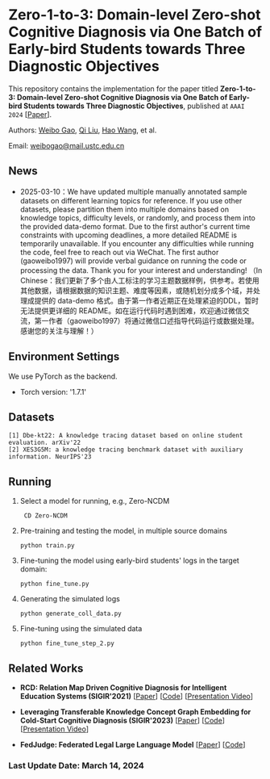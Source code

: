 # Zero-1-to-3: Domain-level Zero-shot Cognitive Diagnosis via One Batch of Early-bird Students towards Three Diagnostic Objectives

This repository contains the implementation for the paper titled **Zero-1-to-3: Domain-level Zero-shot Cognitive Diagnosis via One Batch of Early-bird Students towards Three Diagnostic Objectives**, published at `AAAI 2024` [[Paper](https://arxiv.org/abs/2312.13434)]. 

Authors: [Weibo Gao](https://scholar.google.com/citations?user=k19RS74AAAAJ&hl=zh-CN), [Qi Liu](http://staff.ustc.edu.cn/~qiliuql), [Hao Wang](http://staff.ustc.edu.cn/~wanghao3), et al.

Email: weibogao@mail.ustc.edu.cn

## News
- 2025-03-10：We have updated multiple manually annotated sample datasets on different learning topics for reference. If you use other datasets, please partition them into multiple domains based on knowledge topics, difficulty levels, or randomly, and process them into the provided data-demo format. Due to the first author's current time constraints with upcoming deadlines, a more detailed README is temporarily unavailable. If you encounter any difficulties while running the code, feel free to reach out via WeChat. The first author (gaoweibo1997) will provide verbal guidance on running the code or processing the data. Thank you for your interest and understanding! （In Chinese：我们更新了多个由人工标注的学习主题数据样例，供参考。若使用其他数据，请根据数据的知识主题、难度等因素，或随机划分成多个域，并处理成提供的 data-demo 格式。由于第一作者近期正在处理紧迫的DDL，暂时无法提供更详细的 README。如在运行代码时遇到困难，欢迎通过微信交流，第一作者（gaoweibo1997）将通过微信口述指导代码运行或数据处理。感谢您的关注与理解！）

## Environment Settings
We use PyTorch as the backend.
- Torch version: '1.7.1'

## Datasets
```
[1] Dbe-kt22: A knowledge tracing dataset based on online student evaluation. arXiv'22
[2] XES3G5M: a knowledge tracing benchmark dataset with auxiliary information. NeurIPS'23
```

## Running

1. Select a model for running, e.g., Zero-NCDM
   ```
    CD Zero-NCDM
   ```
2. Pre-training and testing the model, in multiple source domains
   ```
   python train.py
   ```
3. Fine-tuning the model using early-bird students' logs in the target domain:
   ```
   python fine_tune.py
   ```
4. Generating the simulated logs
   ```
   python generate_coll_data.py
   ```
5. Fine-tuning using the simulated data
   ```
   python fine_tune_step_2.py
   ```

## Related Works
- **RCD: Relation Map Driven Cognitive Diagnosis for Intelligent Education Systems (SIGIR'2021)** [[Paper](https://dl.acm.org/doi/abs/10.1145/3404835.3462932)] [[Code](https://github.com/bigdata-ustc/RCD/)] [[Presentation Video](https://dl.acm.org/action/downloadSupplement?doi=10.1145%2F3404835.3462932&file=RCD.mp4)]

- **Leveraging Transferable Knowledge Concept Graph Embedding for Cold-Start Cognitive Diagnosis (SIGIR'2023)** [[Paper](https://dl.acm.org/doi/10.1145/3539618.3591774)] [[Code](https://github.com/bigdata-ustc/TechCD)] [[Presentation Video](https://dl.acm.org/action/downloadSupplement?doi=10.1145%2F3539618.3591774&file=SIGIR23-fp1870.mp4)]

- **FedJudge: Federated Legal Large Language Model** [[Paper](https://arxiv.org/abs/2309.08173)] [[Code](https://github.com/yuelinan/FedJudge)]

### Last Update Date: March 14, 2024
